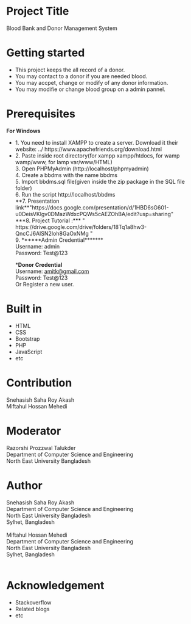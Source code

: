 # Project Title
Blood Bank and Donor Management System

# Getting started
<ul> 

  <li> This project keeps the all record of a donor. </li>
  <li> You may contact to a donor if you are needed blood. </li>
  <li> You may accpet, change or modify of any donor information. </li>
  <li> You may modifie or change blood group on a admin pannel. </li>

</ul>

# Prerequisites
<b>For Windows</b>
<ul>
<li>1. You need to install XAMPP to create a server. Download it their website: ../ https://www.apachefriends.org/download.html <br/>
<li>
2. Paste inside root directory(for xampp xampp/htdocs, for wamp wamp/www, for lamp var/www/HTML)<br/>
3. Open PHPMyAdmin (http://localhost/phpmyadmin)<br/>
4. Create a bbdms with the name bbdms <br/>
5. Import bbdms.sql file(given inside the zip package in the SQL file folder)<br/>
6. Run the script http://localhost/bbdms<br/>
**7. Presentation link**"https://docs.google.com/presentation/d/1HBD6sG601-u0DeisVKlgv0DMazWdxcPQWs5cAEZOhBA/edit?usp=sharing" <br/>
***8. Project Tutorial :*** " https://drive.google.com/drive/folders/18Tq1a8hw3-QncCJ6AlSN2Ioh8GaOxNMg " <br/>
9. 
******Admin Credential*******<br/>
Username: admin<br/>
     Password: Test@123<br/>

*******Donor Credential******<br/>
Username: amitk@gmail.com<br/>
    Password: Test@123<br/>
Or Register a new user. <br/>
</ul>


# Built in
<ul> 
  
  <li>  HTML </li>
  <li> CSS </li>
  <li> Bootstrap </li>
  <li> PHP </li>
  <li> JavaScript </li>
  <li> etc </li>
</ul>

# Contribution
Snehasish Saha Roy Akash <br/>
Miftahul Hossan Mehedi

# Moderator
Razorshi Prozzwal Talukder<br/>
Department of Computer Science and Engineering <br/>
North East University Bangladesh <br/>


# Author
Snehasish Saha Roy Akash <br/>
Department of Computer Science and Engineering <br/>
North East University Bangladesh <br/>
Sylhet, Bangladesh <br/>
<br/>
Miftahul Hossan Mehedi <br/>
Department of Computer Science and Engineering <br/>
North East University Bangladesh <br/>
Sylhet, Bangladesh <br/>
<br/>

# Acknowledgement
<ul> <li> Stackoverflow  <br/> </li> <li> Related blogs <br/> </li> <li> etc </li> </ul>
